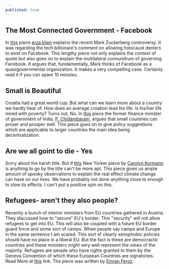 ```yaml
---
published: true
---
```

## The Most Connected Government - Facebook

In [this](https://www.vox.com/explainers/2018/7/20/17590694/mark-zuckerberg-facebook-holocaust-denial-recode) piece [erza klien](https://www.vox.com/authors/ezra-klein) explains the recent Mark Zuckerberg controversy. It was regarding the tech billionare's comment on allowing holocaust deniers to exist on Facebook. This lengthy piece not only explains the context of quote but also goes on to explain the multilateral connundrum of governing Facebook. It argues that, fundamentally, Mark thinks of Facebook as  a quasigovernmental organization. It makes a very compelling case. Certainly read it if you can spare 10 minutes.

## Small is Beautiful
Croatia had a great world cup. But what can we learn more about a country we hardly hear of. How does an average croation lead his life. Is his/her life mired with poverty? Turns out, No. In [this](https://indianexpress.com/article/opinion/columns/across-the-aisle-france-wins-honours-croatia-wins-hearts-5269344/) piece the former finance minister of government of India, [P. Chidambaram](https://twitter.com/PChidambaram_IN?ref_src=twsrc%5Egoogle%7Ctwcamp%5Eserp%7Ctwgr%5Eauthor), argues that small countries can proser and prosper well. This piece goes on to give policy suggestions which are applicable to larger countries the main idea being decentralization.

## Are we all goint to die - Yes
Sorry about the harsh title. But if [this](https://www.newyorker.com/news/daily-comment/climate-change-and-the-giant-iceberg-off-greenlands-shore) New Yorker piece by [Carolyn Kormann](https://www.newyorker.com/contributors/carolyn-kormann) is anything to go by the title can't be more apt. This piece gives us ample amount of spooky observations to explain the real effect climate change can have on our lives. We have probably not done anything close to enough to slow its effects. I can't put a positive spin on this.

## Refugees- aren't they also people?
Recently a bunch of interior ministers from EU countries gathered in Austria. They discussed how to "secure" EU's border. This "security" will not allow refugees to get into EU. This will also be coupled with a future EU border guard force and some sort of camps. When people say camps and Europe in the same sentence I am scared. This sort of clearly xenophobic policies should have no place in a liberal EU. But the fact is these are democractic countries and these ministers might very well represent the views of the majority. Refugees are people who have rights granted to them by the Geneva Convention of which these European Countries are signatories.
Read More at [this](https://www.thehindu.com/news/international/how-to-keep-refugees-away-asks-europe/article24483540.ece?homepage=true) link. The piece was written by [Emran Feroz](https://www.thehindu.com/profile/author/Emran-Feroz-9243/).